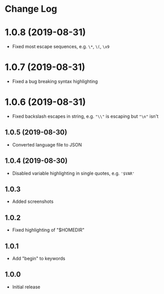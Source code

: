 # Change Log

# 1.0.8 (2019-08-31)

- Fixed most escape sequences, e.g. `\*`, `\(`, `\x9`

# 1.0.7 (2019-08-31)

- Fixed a bug breaking syntax highlighting

# 1.0.6 (2019-08-31)

- Fixed backslash escapes in string, e.g. `"\\"` is escaping but `"\n"` isn't

## 1.0.5 (2019-08-30)

- Converted language file to JSON

## 1.0.4 (2019-08-30)

- Disabled variable highlighting in single quotes, e.g. `'$VAR'`

## 1.0.3

- Added screenshots

## 1.0.2

- Fixed highlighting of "\$HOMEDIR"

## 1.0.1

- Add "begin" to keywords

## 1.0.0

- Initial release
